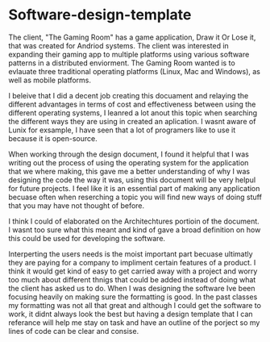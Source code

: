 # Software-design-template

The client, "The Gaming Room" has a game application, Draw it Or Lose it, that was created for Andriod systems. The client was interested in expanding their gaming app to multiple platforms using various software patterns in a distributed enviorment. The Gaming Room wanted is to evlauate three traditional operating platforms (Linux, Mac and Windows), as well as mobile platforms. 

I beleive that I did a decent job creating this docuament and relaying the different advantages in terms of cost and effectiveness between using the different operating systems, I leanred a lot anout this topic when searching the different ways they are using in created an aplication. I wasnt aware of Lunix for exsample, I have seen that a lot of programers like to use it because it is open-source. 

When working through the design document, I found it helpful that I was writing out the process of using the operating system for the application that we where making, this gave me a better understanding of why I was designing the code the way it was, using this document will be very helpul for future projects. I feel like it is an essential part of making any application becuase often when reserching a topic you will find new ways of doing stuff that you may have not thought of before. 

I think I could of elaborated on the Architechtures portioin of the document. I wasnt too sure what this meant and kind of gave a broad definition on how this could be used for developing the software. 

Interperting the users needs is the moist important part becuase ultimatly they are paying for a company to impliment certain features of a product. I think it would get kind of easy to get carried away with a project and worry too much about different thnigs that could be added instead of doing what the client has asked us to do. When I was designing the software Ive been focusing heavily on making sure the formatting is good. In the past classes my formatting was not all that great and although I could get the software to work, it didnt always look the best but having a design template that I can referance will help me stay on task and have an outline of the porject so my lines of code can be clear and consise. 


